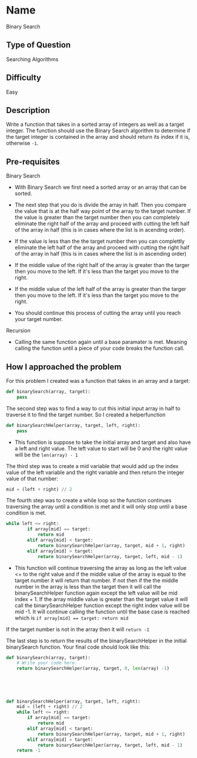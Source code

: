 # Name 

Binary Search

## Type of Question

Searching Algorithms

## Difficulty

Easy

## Description

Write a function that takes in a sorted array of integers as well as a target integer. The function should use the Binary Search algorithm to determine if the target integer is contained in the array and should return its index if it is, otherwise `-1`.

## Pre-requisites

Binary Search

* With Binary Search we first need a sorted array or an array that can be sorted. 

* The next step that you do is divide the array in half. Then you compare the value that is at the half way point of the array to the target number. If the value is greater than the  target number then you can completely eliminate the right half of the array and proceed with cutting the left half of the array in half (this is in cases where the list is in acending order). 

* If the value is less than the the target number then you can complettly eliminate the left half of the array and proceed with cutting the right half of the array in half (this is in cases where the list is in ascending order)

* If the middle value of the right half of the array is greater than the targer then you move to the left. If it's less than the target you move to the right. 

* If the middle value of the left half of the array is greater than the targer then you move to the left. If it's less than the target you move to the right.

* You should continue this process of cutting the array until you reach your target number.

Recursion

* Calling the same function again until a base paramater is met. Meaning calling the function until a piece of your code breaks the function call. 

## How I approached the problem

For this problem I created was a function that takes in an array and a target:

```python
def binarySearch(array, target):
    pass
```

The second step was to find a way to cut this initial input array in half to traverse it to find the target number. So I created a helperfunction

```python
def binarySearchHelper(array, target, left, right):
    pass
```

* This function is suppose to take the initial array and target and also have a left and right value. The left value to start will be 0 and the right value will be the `len(array) - 1`

The third step was to create a mid variable that would add up the index value of the left variable and the right variable and then return the integer value of that number:

```python
mid = (left + right) // 2
```

The fourth step was to create a while loop so the function continues traversing the array until a condition is met and it will only stop until a base condition is met.

```python
while left <= right:
        if array[mid] == target:
            return mid
        elif array[mid] < target:
		    return binarySearchHelper(array, target, mid + 1, right)
        elif array[mid] > target:
		    return binarySearchHelper(array, target, left, mid - 1)
```

* This function will continue traversing the array as long as the left value <= to the right value and if the middle value of the array is equal to the target number it will return that number. If not then if the the middle number in the array is less than the target then it will call the binarySearchHelper function again except the left value will be mid index +  1. If the array middle value is greater than the target value it will call the binarySearchHelper function except the right index value will be mid -1. It will continue calling the function until the base case is reached which is `if array[mid] == target: return mid`


If the target number is not in the array then it will `return -1`

The last step is to return the results of the binarySearchHelper in the initial binarySearch function. Your final code should look like this:

```python
def binarySearch(array, target):
    # Write your code here.
    return binarySearchHelper(array, target, 0, len(array) -1)
    
	
	
	
	
def binarySearchHelper(array, target, left, right):
	mid = (left + right) // 2
	while left <= right:
        if array[mid] == target:
            return mid
        elif array[mid] < target:
		    return binarySearchHelper(array, target, mid + 1, right)
        elif array[mid] > target:
		    return binarySearchHelper(array, target, left, mid - 1)
    return -1
```
